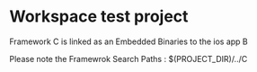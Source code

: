 # Workspace test project

Framework C is linked as an Embedded Binaries to the ios app B

Please note the Framewrok Search Paths :   $(PROJECT_DIR)/../C
